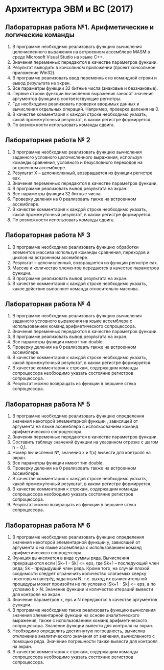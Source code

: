 # Архитектура ЭВМ и ВС (2017)

## Лабораторная работа №1. Арифметические и логические команды
1)	В программе необходимо реализовать функцию вычисления целочисленного выражения на встроенном ассемблере MASM в среде Microsoft Visual Studio на языке C++.
2)	Значения переменных передаются в качестве параметров функции.
3)	Результат выводить в консольном приложении (проект консольное приложение Win32).
4)	В программе реализовать ввод переменных из командной строки и вывод результата на экран.
5)	Все параметры функции 32 битные числа (знаковые и беззнаковые).
6)	Первые строки функции вычисления выражения заносят значения аргументов функции в соответствующие регистры.
7)	Где необходимо реализовать проверки вводимых данных и вычисления отдельных операций. Например, проверка деления на 0.
8)	В качестве комментария к каждой строке необходимо указать, какой промежуточный результат, в каком регистре формируется.
9)	По возможности использовать команды сдвига.

## Лабораторная работа № 2
1)	В программе необходимо реализовать функцию вычисления заданного условного целочисленного выражения, используя команды сравнения, условного и безусловного переходов на встроенном ассемблере.
2)	Результат X – целочисленный, возвращается из функции регистре eax.
3)	Значения переменных передаются в качестве параметров функции.
4)	В программе реализовать вывод результата на экран.
5)	Все параметры функции 32 битные числа.
6)	Проверку деления на 0 реализовать также на встроенном ассемблере.
7)	В качестве комментария к каждой строке необходимо указать, какой промежуточный результат, в каком регистре формируется.
8)	По возможности использовать команды сдвига.

## Лабораторная работа № 3
1)	В программе необходимо реализовать функцию обработки элементов массива используя команды сравнения, переходов и циклов на встроенном ассемблере.
2)	Результат – целочисленный, возвращается из функции регистре eax.
3)	Массив и количество элементов передаются в качестве параметров функции.
4)	В программе реализовать вывод результата на экран.
5)	В качестве комментария к каждой строке необходимо указать, какое действие выполняет команда относительно массива.

## Лабораторная работа № 4
1)	В программе необходимо реализовать функцию вычисления заданного условного выражения на языке ассемблера с использованием команд арифметического сопроцессора.
2)	Значения переменных передаются в качестве параметров функции.
3)	В программе реализовать вывод результата на экран.
4)	Все параметры функции имеют тип double.
5)	Проверку деления на 0 реализовать также на встроенном ассемблере.
6)	В качестве комментария к каждой строке необходимо указать, какой промежуточный результат, в каком регистре формируется.
7)	В качестве комментария к строкам, содержащим команды сопроцессора необходимо указать состояние регистров сопроцессора.
8)	Результат можно возвращать из функции в вершине стека сопроцессора.

## Лабораторная работа № 5
1)	В программе необходимо реализовать функцию определения значения некоторой элементарной функции  , зависящей от аргумента   на языке ассемблера с использованием команд арифметического сопроцессора.
2)	Значения переменных передаются в качестве параметров функции.
3)	Составить таблицу значений функции на указанном отрезке с шагом h = 0,1.
4)	Номер вычисления №, значения x и f(x) вывести для контроля на экран.
5)	Все параметры функции имеют тип double.
6)	Проверку деления на 0 реализовать также на встроенном ассемблере.
7)	В качестве комментария к каждой строке необходимо указать, какой промежуточный результат, в каком регистре формируется.
8)	В качестве комментария к строкам, содержащим команды сопроцессора необходимо указать состояние регистров сопроцессора.
9)	Результат можно возвращать из функции в вершине стека сопроцессора.

## Лабораторная работа № 6
1)	В программе необходимо реализовать функцию определения значения некоторой элементарной функции y, зависящей от аргумента x на языке ассемблера с использованием команд арифметического сопроцессора.
2)	Функция вычисляется в виде суммы ряда. Вычисления прекращаются если |Sk+1 - Sk| <= eps, где Sk+1 – последующий член ряда; Sk - предыдущий член ряда. Кроме того, на случай плохой сходимости следует ограничить количество слагаемых сверху некоторым наперёд заданным N, т.е. выход их вычислительной процедуры может произойти не по условию |Sk+1 - Sk| <= eps, а по условию k > N. Значение функции и количество итераций вывести для контроля на экран.
3)	Значение параметров x, eps и N передаются в качестве аргументов функции.
4)	В программе необходимо также реализовать функцию вычисления значения элементарной функции на основе аналитического выражения, также с использованием команд арифметического сопроцессора. Значение функции вывести для контроля на экран. 
5)	Необходимо определить достигнутую погрешность, вычислив отклонение аналитического значения от значения, вычисленного с помощью ряда. Значение погрешности также вывести для контроля на экран.
6)	В качестве комментария к строкам, содержащим команды сопроцессора необходимо указать состояние регистров сопроцессора.
